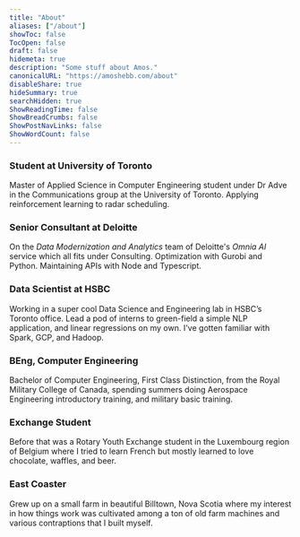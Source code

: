 ```yaml
---
title: "About"
aliases: ["/about"]
showToc: false
TocOpen: false
draft: false
hidemeta: true
description: "Some stuff about Amos."
canonicalURL: "https://amoshebb.com/about"
disableShare: true
hideSummary: true
searchHidden: true
ShowReadingTime: false
ShowBreadCrumbs: false
ShowPostNavLinks: false
ShowWordCount: false
---
```


### Student at University of Toronto

Master of Applied Science in Computer Engineering student under Dr Adve in the Communications group at the University of Toronto.
Applying reinforcement learning to radar scheduling.

### Senior Consultant at Deloitte

On the *Data Modernization and Analytics* team of Deloitte's *Omnia AI* service which all fits under Consulting. Optimization with Gurobi and Python. Maintaining APIs with Node and Typescript. 

### Data Scientist at HSBC

Working in a super cool Data Science and Engineering lab in HSBC’s Toronto office. Lead a pod of interns to green-field a simple NLP application, and linear regressions on my own. I've gotten familiar with Spark, GCP, and Hadoop.

### BEng, Computer Engineering

Bachelor of Computer Engineering, First Class Distinction, from the Royal Military College of Canada, spending summers doing Aerospace Engineering introductory training, and military basic training.

### Exchange Student

Before that was a Rotary Youth Exchange student in the Luxembourg region of Belgium where I tried to learn French but mostly learned to love chocolate, waffles, and beer.

### East Coaster

Grew up on a small farm in beautiful Billtown, Nova Scotia where my interest in how things work was cultivated among a ton of old farm machines and various contraptions that I built myself.

